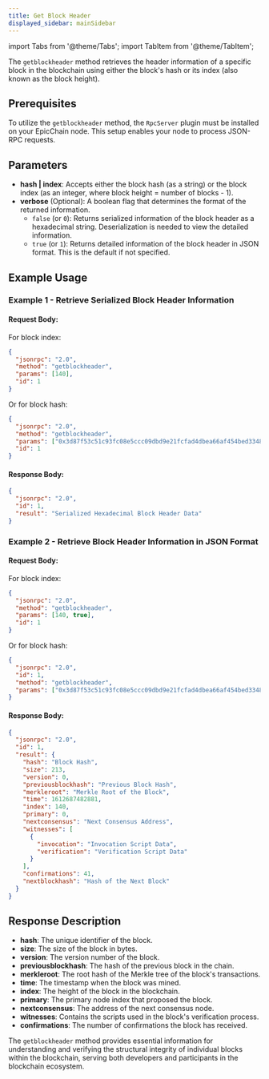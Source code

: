 ```yaml
---
title: Get Block Header
displayed_sidebar: mainSidebar
---
```


import Tabs from '@theme/Tabs';
import TabItem from '@theme/TabItem';




The `getblockheader` method retrieves the header information of a specific block in the blockchain using either the block's hash or its index (also known as the block height).

## Prerequisites

To utilize the `getblockheader` method, the `RpcServer` plugin must be installed on your EpicChain node. This setup enables your node to process JSON-RPC requests.

## Parameters

- **hash | index**: Accepts either the block hash (as a string) or the block index (as an integer, where block height = number of blocks - 1).
- **verbose** (Optional): A boolean flag that determines the format of the returned information.
  - `false` (or `0`): Returns serialized information of the block header as a hexadecimal string. Deserialization is needed to view the detailed information.
  - `true` (or `1`): Returns detailed information of the block header in JSON format. This is the default if not specified.

## Example Usage

### Example 1 - Retrieve Serialized Block Header Information

#### Request Body:

For block index:
```json
{
  "jsonrpc": "2.0",
  "method": "getblockheader",
  "params": [140],
  "id": 1
}
```
Or for block hash:
```json
{
  "jsonrpc": "2.0",
  "method": "getblockheader",
  "params": ["0x3d87f53c51c93fc08e5ccc09dbd9e21fcfad4dbea66af454bed334824a90262c"],
  "id": 1
}
```

#### Response Body:

```json
{
  "jsonrpc": "2.0",
  "id": 1,
  "result": "Serialized Hexadecimal Block Header Data"
}
```

### Example 2 - Retrieve Block Header Information in JSON Format

#### Request Body:

For block index:
```json
{
  "jsonrpc": "2.0",
  "method": "getblockheader",
  "params": [140, true],
  "id": 1
}
```
Or for block hash:
```json
{
  "jsonrpc": "2.0",
  "id": 1,
  "method": "getblockheader",
  "params": ["0x3d87f53c51c93fc08e5ccc09dbd9e21fcfad4dbea66af454bed334824a90262c", true]
}
```

#### Response Body:

```json
{
  "jsonrpc": "2.0",
  "id": 1,
  "result": {
    "hash": "Block Hash",
    "size": 213,
    "version": 0,
    "previousblockhash": "Previous Block Hash",
    "merkleroot": "Merkle Root of the Block",
    "time": 1612687482881,
    "index": 140,
    "primary": 0,
    "nextconsensus": "Next Consensus Address",
    "witnesses": [
      {
        "invocation": "Invocation Script Data",
        "verification": "Verification Script Data"
      }
    ],
    "confirmations": 41,
    "nextblockhash": "Hash of the Next Block"
  }
}
```

## Response Description

- **hash**: The unique identifier of the block.
- **size**: The size of the block in bytes.
- **version**: The version number of the block.
- **previousblockhash**: The hash of the previous block in the chain.
- **merkleroot**: The root hash of the Merkle tree of the block's transactions.
- **time**: The timestamp when the block was mined.
- **index**: The height of the block in the blockchain.
- **primary**: The primary node index that proposed the block.
- **nextconsensus**: The address of the next consensus node.
- **witnesses**: Contains the scripts used in the block's verification process.
- **confirmations**: The number of confirmations the block has received.

The `getblockheader` method provides essential information for understanding and verifying the structural integrity of individual blocks within the blockchain, serving both developers and participants in the blockchain ecosystem.

<br/>